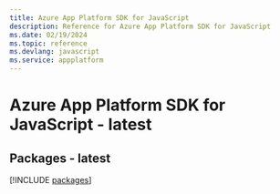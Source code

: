 ```yaml
---
title: Azure App Platform SDK for JavaScript
description: Reference for Azure App Platform SDK for JavaScript
ms.date: 02/19/2024
ms.topic: reference
ms.devlang: javascript
ms.service: appplatform
---
```

# Azure App Platform SDK for JavaScript - latest
## Packages - latest
[!INCLUDE [packages](app-platform-index.md)]
